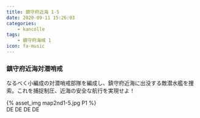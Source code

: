 ```yaml
---
title: 鎮守府近海 1-5
date: 2020-09-11 15:26:03
categories:
    - kancolle
tags:
    - 鎮守府海域 1
icon: fa-music
---
```


### 鎮守府近海対潜哨戒
なるべく小編成の対潜哨戒部隊を編成し、鎮守府近海に出没する敵潜水艦を捜索。これを捕捉制圧、近海の安全な航行を実現せよ！

<!-- <div style="width: 100%;padding-bottom: 59%;position: relative;">
    <div
        style="position: absolute;left: 0;top: 0;width: 100%;height: 100%;background-repeat: no-repeat;background-image: url('./05_image.png');background-position: 0px 0px;background-size: 200%;">
        <div
            style="position: relative;left: 0;top: 0;width: 100%;height: 100%;background-repeat: no-repeat;background-image: url('./05_image.png');background-position: 100% 0px;background-size:200%;z-index: 2;">
        </div>
    </div>
</div> -->

{% asset_img map2nd1-5.jpg P1 %}
<br>
DE DE DE DE
